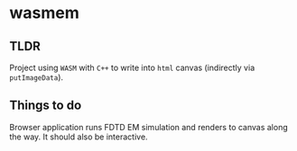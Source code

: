 # wasmem

## TLDR
Project using `WASM` with `C++` to write into `html` canvas (indirectly via `putImageData`). 

## Things to do
Browser application runs FDTD EM simulation and renders to canvas along the way. It should also be interactive.

